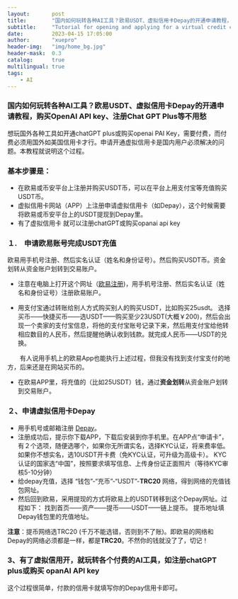 ```yaml
---
layout:       post
title:        "国内如何玩转各种AI工具？欧易USDT、虚拟信用卡Depay的开通申请教程，购买OpenAI API key、注册Chat GPT Plus等不用愁"
subtitle:     "Tutorial for opening and applying for a virtual credit card"
date:         2023-04-15 17:05:00
author:       "xuepro"
header-img:   "img/home_bg.jpg"
header-mask:  0.3
catalog:      true
multilingual: true
tags:
    - AI
---
```


### 国内如何玩转各种AI工具？欧易USDT、虚拟信用卡Depay的开通申请教程，购买OpenAI API key、注册Chat GPT Plus等不用愁

想玩国外各种工具如开通chatGPT plus或购买openai PAI Key，需要付费，而付费必须用国外如美国信用卡才行。申请开通虚拟信用卡是国内用户必须解决的问题。本教程就说明这个过程。

### 基本步骤是：
  - 在欧易或币安平台上注册并购买USDT币，可以在平台上用支付宝等充值购买USDT币。
  - 虚拟信用卡网站（APP）上注册申请虚拟信用卡（如Depay），这个时候需要将欧易或币安平台上的USDT提现到Depay里。
  - 有了虚拟信用卡 就可以注册chatGPT或购买opanai api key

### １.　申请欧易账号完成USDT充值

欧易用手机号注册、然后实名认证（姓名和身份证号）。然后购买USDT币。资金划转从资金账户划转到交易账户。
- 注意在电脑上打开这个网址（[欧易注册](https://okx.com/join/40839117))，用手机号注册、然后实名认证（姓名和身份证号）注册欧易账户。
  
- 用支付宝通过转账给别人方式购买别人的购买USDT，比如购买25usdt。
    选择买币——快捷买币——选USDT——购买至少23USDT(大概￥200)，然后会出现一个卖家的支付宝信息，将他的支付宝账号记录下来，然后用支付宝给他转相应数目的人民币，然后提醒他确认收到钱款。就完成人民币——USDT的兑换。
    
　　有人说用手机上的欧易App也能执行上述过程，但我没有找到支付宝支付的地方，后来还是在网站买币的。
  
- 在欧易APP里，将充值的（比如25USDT）钱，通过**资金划转**从资金账户划转到交易账户。

### ２、申请虚拟信用卡Depay

- 用手机号或邮箱注册 [Depay](https://depay.depay.one/web-app/register-h5?invitCode=179818&lang=zh-cn)。
- 注册成功后，提示你下载APP，下载后安装到你手机里。在APP点“申请卡”，有２个选项，随便选哪个，如果你无所谓实名，选择KYC认证，将来费率低。如果你不想实名，选10USDT开卡费（免KYC认证，可升级为高级卡）。 KYC认证的国家选“中国”，按照要求填写信息、上传身份证正面照片（等待KYC审核5-10分钟）
- 给depay充值，选择 “钱包”-“充币”-“USDT”-**TRC20** 网络，得到网络的充值钱包网址。
- 然后回到欧易，采用提现的方式将欧易上的USDT转移到这个Depay网址。过程如下：
 找到首页——资产——提币——USDT——链上提币。 提币地址填Depay钱包里的充值地址。
 
 **注意**：提币网络选TRC20 (千万不能选错，否则到不了账)。即欧易的网络和Depay的网络必须都是一样，都是**TRC20**。不然你的钱就没了了，切记！

### 3、有了虚拟信用开，就玩转各个付费的AI工具，如注册chatGPT plus或购买 opanAI API key

  这个过程很简单，付款的信用卡就填写你的Depay信用卡即可。
